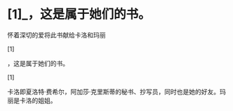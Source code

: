 # [1]_，这是属于她们的书。

怀着深切的爱将此书献给卡洛和玛丽

[1]

，这是属于她们的书。

[1]

卡洛即夏洛特·费希尔，阿加莎·克里斯蒂的秘书、抄写员，同时也是她的好友。玛丽是卡洛的姐姐。